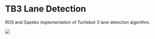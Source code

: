 # TB3 Lane Detection
ROS and Gazebo implementation of Turtlebot 3 lane detection algorithm.

<img src="../../../Pictures/Screenshot from 2021-09-07 15-30-28.png"/>